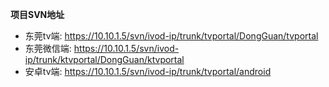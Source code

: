 **项目SVN地址**

- 东莞tv端:   https://10.10.1.5/svn/ivod-ip/trunk/tvportal/DongGuan/tvportal
- 东莞微信端: https://10.10.1.5/svn/ivod-ip/trunk/ktvportal/DongGuan/ktvportal
- 安卓tv端: https://10.10.1.5/svn/ivod-ip/trunk/tvportal/android
